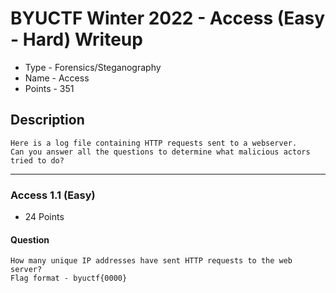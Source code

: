 # BYUCTF Winter 2022 - Access (Easy - Hard) Writeup
* Type - Forensics/Steganography
* Name - Access
* Points - 351

## Description
```
Here is a log file containing HTTP requests sent to a webserver. 
Can you answer all the questions to determine what malicious actors tried to do?
```

---

### Access 1.1 (Easy)
* 24 Points

#### Question
```
How many unique IP addresses have sent HTTP requests to the web server?
Flag format - byuctf{0000}
```
